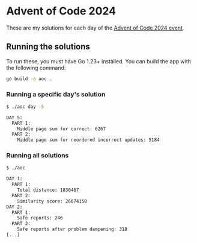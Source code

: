 # Advent of Code 2024

These are my solutions for each day of the [Advent of Code 2024 event](https://adventofcode.com/2024).

## Running the solutions

To run these, you must have Go 1.23+ installed. You can build the app with the following command:

```bash
go build -o aoc .
```

### Running a specific day's solution

```bash
$ ./aoc day -5

DAY 5:
  PART 1:
    Middle page sum for correct: 6267
  PART 2:
    Middle page sum for reordered incorrect updates: 5184
```

### Running all solutions

```bash
$ ./aoc

DAY 1:
  PART 1:
    Total distance: 1830467
  PART 2:
    Similarity score: 26674158
DAY 2:
  PART 1:
    Safe reports: 246
  PART 2:
    Safe reports after problem dampening: 318
[...]
```

